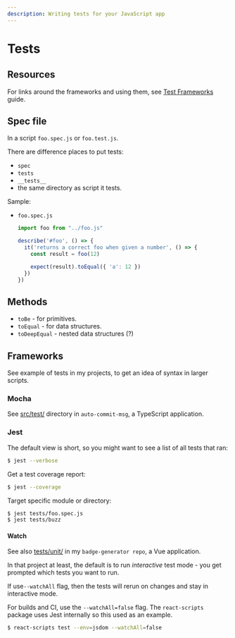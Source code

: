 ```yaml
---
description: Writing tests for your JavaScript app
---
```

# Tests


## Resources

For links around the frameworks and using them, see [Test Frameworks](https://michaelcurrin.github.io/dev-resources/resources/javascript/test-frameworks/) guide.


## Spec file

In a script `foo.spec.js` or `foo.test.js`. 

There are difference places to put tests: 

- `spec`
- `tests`
- `__tests__` 
- the same directory as script it tests.

Sample:

- `foo.spec.js`
    ```javascript
    import foo from "../foo.js"

    describe('#foo', () => {
      it('returns a correct foo when given a number', () => {
        const result = foo(12)

        expect(result).toEqual({ 'a': 12 })
      })
    })
    ```


## Methods

- `toBe` - for primitives.
- `toEqual` - for data structures.
- `toDeepEqual` - nested data structures (?)


## Frameworks

See example of tests in my projects, to get an idea of syntax in larger scripts.

### Mocha

See [src/test/](https://github.com/MichaelCurrin/auto-commit-msg/tree/master/src/test) directory in `auto-commit-msg`, a TypeScript application.

### Jest

The default view is short, so you might want to see a list of all tests that ran:

```sh
$ jest --verbose
```

Get a test coverage report:

```sh
$ jest --coverage
```

Target specific module or directory:

```sh
$ jest tests/foo.spec.js
$ jest tests/buzz
```

#### Watch

See also [tests/unit/](https://github.com/MichaelCurrin/badge-generator/tree/master/tests/unit) in my `badge-generator repo`, a Vue application.

In that project at least, the default is to run _interactive_ test mode - you get prompted which tests you want to run.

If use`--watchAll` flag, then the tests will rerun on changes and stay in interactive mode.

For builds and CI, use the `--watchAll=false` flag. The `react-scripts` package uses Jest internally so this used as an example.

```sh
$ react-scripts test --env=jsdom --watchAll=false
```
